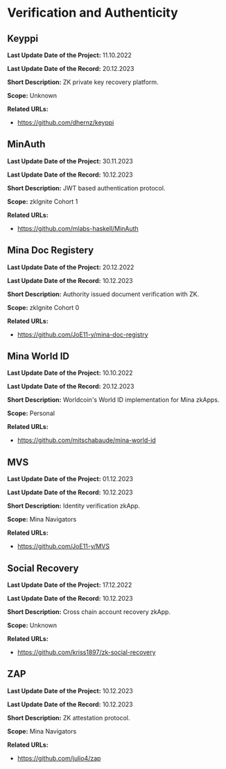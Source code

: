 # Verification and Authenticity

## Keyppi

**Last Update Date of the Project:** 11.10.2022

**Last Update Date of the Record:** 20.12.2023

**Short Description:** ZK private key recovery platform.

**Scope:** Unknown

**Related URLs:** 

- https://github.com/dhernz/keyppi

## MinAuth

**Last Update Date of the Project:** 30.11.2023

**Last Update Date of the Record:** 10.12.2023

**Short Description:** JWT based authentication protocol.

**Scope:** zkIgnite Cohort 1

**Related URLs:** 

- https://github.com/mlabs-haskell/MinAuth

## Mina Doc Registery

**Last Update Date of the Project:** 20.12.2022

**Last Update Date of the Record:** 10.12.2023

**Short Description:** Authority issued document verification with ZK.

**Scope:** zkIgnite Cohort 0

**Related URLs:** 

- https://github.com/JoE11-y/mina-doc-registry

## Mina World ID

**Last Update Date of the Project:** 10.10.2022

**Last Update Date of the Record:** 20.12.2023

**Short Description:** Worldcoin's World ID implementation for Mina zkApps.

**Scope:** Personal

**Related URLs:** 

- https://github.com/mitschabaude/mina-world-id

## MVS

**Last Update Date of the Project:** 01.12.2023

**Last Update Date of the Record:** 10.12.2023

**Short Description:** Identity verification zkApp.

**Scope:** Mina Navigators

**Related URLs:** 

- https://github.com/JoE11-y/MVS

## Social Recovery

**Last Update Date of the Project:** 17.12.2022

**Last Update Date of the Record:** 10.12.2023

**Short Description:** Cross chain account recovery zkApp.

**Scope:** Unknown

**Related URLs:** 

- https://github.com/kriss1897/zk-social-recovery

## ZAP

**Last Update Date of the Project:** 10.12.2023

**Last Update Date of the Record:** 10.12.2023

**Short Description:** ZK attestation protocol.

**Scope:** Mina Navigators

**Related URLs:** 

- https://github.com/julio4/zap